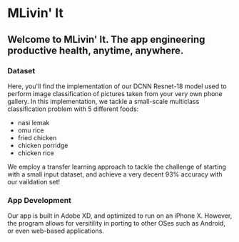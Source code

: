 # MLivin' It
## Welcome to MLivin' It. The app engineering productive health, anytime, anywhere.

### Dataset
Here, you'll find the implementation of our DCNN Resnet-18 model used to perform image classification of pictures taken from your very own phone gallery. In this implementation, we tackle a small-scale multiclass classification problem with 5 different foods:
- nasi lemak
- omu rice
- fried chicken
- chicken porridge
- chicken rice

We employ a transfer learning approach to tackle the challenge of starting with a small input dataset, and achieve a very decent 93% accuracy with our vaildation set! 

### App Development
Our app is built in Adobe XD, and optimized to run on an iPhone X. However, the program allows for versitility in porting to other OSes such as Android, or even web-based applications.
